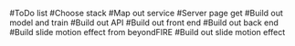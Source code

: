 #ToDo list
#Choose stack
#Map out service
#Server page get
#Build out model and train
#Build out API
#Build out front end
#Build out back end
#Build slide motion effect from beyondFIRE
#Build out slide motion effect